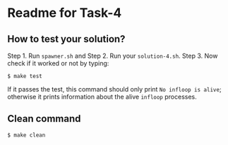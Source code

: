 # Readme for Task-4

## How to test your solution?

Step 1. Run `spawner.sh` and 
Step 2. Run your `solution-4.sh`.
Step 3. Now check if it worked or not by typing: 

    $ make test

If it passes the test, this command should only print 
`No infloop is alive`; otherwise it prints information about the alive
`infloop` processes.

## Clean command

    $ make clean
